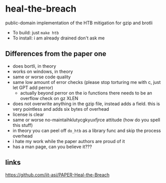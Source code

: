 # heal-the-breach
public-domain implementation of the HTB mitigation for gzip and brotli

* To build: just `make htb`
* To install: i am already drained don't ask me

## Differences from the paper one

* does bortli, in theory
* works on windows, in theory
* same or worse code quality
* same low amount of error checks (please stop torturing me with c, just let GPT add perror)
  * actually beyond perror on the io functions there needs to be an overflow check on gz XLEN
* does not overwrite anything in the gzip file, instead adds a field. this is very pointless
  and adds six bytes of overhead
* license is clear
* same or worse no-maintaihklutycgkyuxfjrce attitude (how do you spell this stuff) 
* in theory you can peel off `do_htb` as a library func and skip the process overhead
* i hate my work while the paper authors are proud of it
* has a man page, can you believe it??? 

## links

https://github.com/iit-asi/PAPER-Heal-the-Breach
